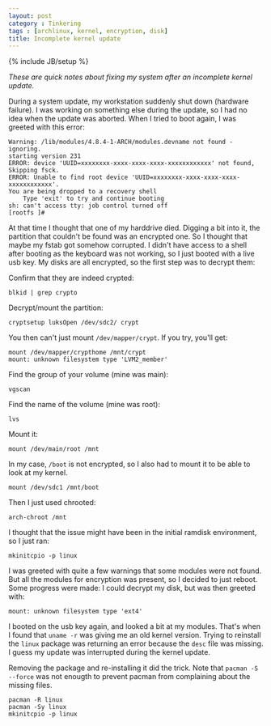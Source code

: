 ```yaml
---
layout: post
category : Tinkering
tags : [archlinux, kernel, encryption, disk]
title: Incomplete kernel update
---
```

{% include JB/setup %}

_These are quick notes about fixing my system after an incomplete kernel update._

During a system update, my workstation suddenly shut down (hardware failure). I
was working on something else during the update, so I had no idea when the
update was aborted. When I tried to boot again, I was greeted with this error:

```
Warning: /lib/modules/4.8.4-1-ARCH/modules.devname not found - ignoring.
starting version 231
ERROR: device 'UUID=xxxxxxxx-xxxx-xxxx-xxxx-xxxxxxxxxxxx' not found, Skipping fsck.
ERROR: Unable to find root device 'UUID=xxxxxxxx-xxxx-xxxx-xxxx-xxxxxxxxxxxx'.
You are being dropped to a recovery shell
    Type 'exit' to try and continue booting
sh: can't access tty: job control turned off
[rootfs ]#
```

At that time I thought that one of my harddrive died. Digging a bit into it,
the partition that couldn't be found was an encrypted one. So I thought that
maybe my fstab got somehow corrupted. I didn't have access to a shell after
booting as the keyboard was not working, so I just booted with a live usb key.
My disks are all encrypted, so the first step was to decrypt them:


Confirm that they are indeed crypted:

```
blkid | grep crypto
```

Decrypt/mount the partition:

```
cryptsetup luksOpen /dev/sdc2/ crypt
```

You then can't just mount `/dev/mapper/crypt`. If you try, you'll get:

```
mount /dev/mapper/crypthome /mnt/crypt
mount: unknown filesystem type 'LVM2_member'
```

Find the group of your volume (mine was main):

```
vgscan
```

Find the name of the volume (mine was root):

```
lvs
```

Mount it:

```
mount /dev/main/root /mnt
```

In my case, `/boot` is not encrypted, so I also had to mount it to be able to
look at my kernel.

```
mount /dev/sdc1 /mnt/boot
```

Then I just used chrooted:

```
arch-chroot /mnt
```

I thought that the issue might have been in the initial ramdisk environment, so I just ran:

```
mkinitcpio -p linux
```

I was greeted with quite a few warnings that some modules were not found. But
all the modules for encryption was present, so I decided to just reboot.
Some progress were made: I could decrypt my disk, but was then greeted
with:

```
mount: unknown filesystem type 'ext4'
```

I booted on the usb key again, and looked a bit at my modules. That's when I found
that `uname -r` was giving me an old kernel version. Trying to reinstall the `linux`
package was returning an error because the `desc` file was missing. I guess my
update was interrupted during the kernel update.

Removing the package and re-installing it did the trick. Note that `pacman -S --force`
was not enougth to prevent pacman from complaining about the missing files.

```
pacman -R linux
pacman -Sy linux
mkinitcpio -p linux
```
